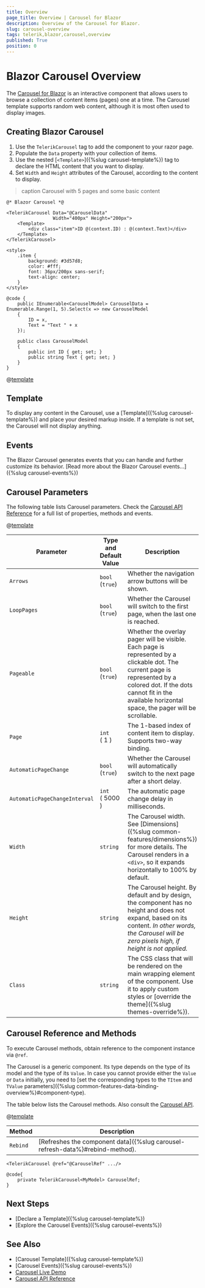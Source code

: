 ```yaml
---
title: Overview
page_title: Overview | Carousel for Blazor
description: Overview of the Carousel for Blazor.
slug: carousel-overview
tags: telerik,blazor,carousel,overview
published: True
position: 0
---
```


# Blazor Carousel Overview

The <a href = "https://www.telerik.com/blazor-ui/carousel" target="_blank">Carousel for Blazor</a> is an interactive component that allows users to browse a collection of content items (pages) one at a time. The Carousel template supports random web content, although it is most often used to display images.

## Creating Blazor Carousel

1. Use the `TelerikCarousel` tag to add the component to your razor page.
1. Populate the `Data` property with your collection of items.
1. Use the nested [`<Template>`]({%slug carousel-template%}) tag to declare the HTML content that you want to display.
1. Set `Width` and `Height` attributes of the Carousel, according to the content to display.

>caption Carousel with 5 pages and some basic content

````CSHTML
@* Blazor Carousel *@

<TelerikCarousel Data="@CarouselData"
                 Width="400px" Height="200px">
    <Template>
        <div class="item">ID @(context.ID) : @(context.Text)</div>
    </Template>
</TelerikCarousel>

<style>
    .item {
        background: #3d57d8;
        color: #fff;
        font: 36px/200px sans-serif;
        text-align: center;
    }
</style>

@code {
    public IEnumerable<CarouselModel> CarouselData = Enumerable.Range(1, 5).Select(x => new CarouselModel
    {
        ID = x,
        Text = "Text " + x
    });

    public class CarouselModel
    {
        public int ID { get; set; }
        public string Text { get; set; }
    }
}
````

@[template](/_contentTemplates/carousel/general.md#carousel-item-class)

## Template

To display any content in the Carousel, use a [Template]({%slug carousel-template%}) and place your desired markup inside. If a template is not set, the Carousel will not display anything.

## Events

The Blazor Carousel generates events that you can handle and further customize its behavior. [Read more about the Blazor Carousel events...]({%slug carousel-events%})

## Carousel Parameters

The following table lists Carousel parameters. Check the [Carousel API Reference](/blazor-ui/api/Telerik.Blazor.Components.TelerikCarousel-1) for a full list of properties, methods and events.

@[template](/_contentTemplates/common/parameters-table-styles.md#table-layout)

| Parameter | Type and Default Value | Description |
|---|---|---|
| `Arrows` | `bool` <br/> (`true`) | Whether the navigation arrow buttons will be shown.|
| `LoopPages` | `bool` <br/> (`true`) | Whether the Carousel will switch to the first page, when the last one is reached.|
| `Pageable` | `bool` <br/> (`true`) | Whether the overlay pager will be visible. Each page is represented by a clickable dot. The current page is represented by a colored dot. If the dots cannot fit in the available horizontal space, the pager will be scrollable.|
| `Page` | `int` <br/> ( 1 ) | The 1-based index of content item to display. Supports two-way binding.|
| `AutomaticPageChange` | `bool` <br/> (`true`) | Whether the Carousel will automatically switch to the next page after a short delay.|
| `AutomaticPageChangeInterval` | `int` <br/> ( 5000 )| The automatic page change delay in milliseconds.|
| `Width` | `string` | The Carousel width. See [Dimensions]({%slug common-features/dimensions%}) for more details. The Carousel renders in a `<div>`, so it expands horizontally to 100% by default.|
| `Height` | `string` | The Carousel height. By default and by design, the component has no height and does not expand, based on its content. *In other words, the Carousel will be zero pixels high, if height is not applied.*|
| `Class` | `string` | The CSS class that will be rendered on the main wrapping element of the component. Use it to apply custom styles or [override the theme]({%slug themes-override%}).

## Carousel Reference and Methods

To execute Carousel methods, obtain reference to the component instance via `@ref`.

The Carousel is a generic component. Its type depends on the type of its model and the type of its `Value`. In case you cannot provide either the `Value` or `Data` initially, you need to [set the corresponding types to the `TItem` and `TValue` parameters]({%slug common-features-data-binding-overview%}#component-type).

The table below lists the Carousel methods. Also consult the [Carousel API](/blazor-ui/api/Telerik.Blazor.Components.TelerikCarousel-1).

@[template](/_contentTemplates/common/parameters-table-styles.md#table-layout)

| Method | Description |
| --- | --- |
| `Rebind` | [Refreshes the component data]({%slug carousel-refresh-data%}#rebind-method). |

````CSHTML
<TelerikCarousel @ref="@CarouselRef" .../>

@code{
    private TelerikCarousel<MyModel> CarouselRef;
}
````

## Next Steps

* [Declare a Template]({%slug carousel-template%})
* [Explore the Carousel Events]({%slug carousel-events%})

## See Also

* [Carousel Template]({%slug carousel-template%})
* [Carousel Events]({%slug carousel-events%})
* [Carousel Live Demo](https://demos.telerik.com/blazor-ui/carousel/overview)
* [Carousel API Reference](/blazor-ui/api/Telerik.Blazor.Components.TelerikCarousel-1)
